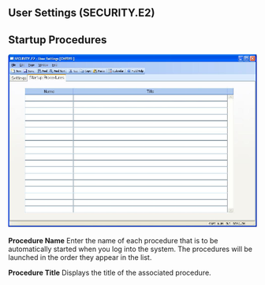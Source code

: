 ##  User Settings (SECURITY.E2)

<PageHeader />

##  Startup Procedures

![](./SECURITY-E2-2.jpg)

**Procedure Name** Enter the name of each procedure that is to be
automatically started when you log into the system. The procedures will be
launched in the order they appear in the list.  
  
**Procedure Title** Displays the title of the associated procedure.  
  
  
<badge text= "Version 8.10.57" vertical="middle" />

<PageFooter />